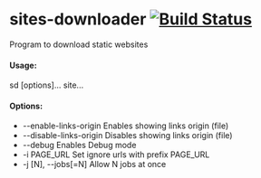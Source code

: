 # sites-downloader [![Build Status](https://travis-ci.org/krzyk240/sites-downloader.svg?branch=master)](https://travis-ci.org/krzyk240/sites-downloader)

Program to download static websites

#### Usage:
sd [options]... site...

#### Options:
+ --enable-links-origin   Enables showing links origin (file)
+ --disable-links-origin  Disables showing links origin (file)
+ --debug 	              Enables Debug mode
+ -i PAGE_URL             Set ignore urls with prefix PAGE_URL
+ -j [N], --jobs[=N]      Allow N jobs at once
